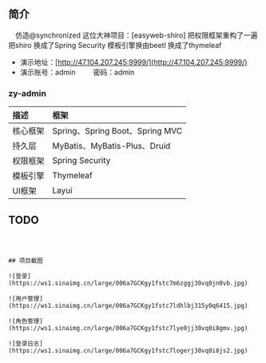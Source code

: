 ## 简介

&emsp;仿造@synchronized 这位大神项目：[easyweb-shiro]
把权限框架重构了一遍把shiro 换成了Spring Security 模板引擎换由beetl 换成了thymeleaf


* 演示地址：[http://47.104.207.245:9999/](http://47.104.207.245:9999/)
* 演示账号：admin &emsp;&emsp; 密码：admin 

### zy-admin
描述 | 框架 
:---|:---
核心框架 | Spring、Spring Boot、Spring MVC
持久层 | MyBatis、MyBatis-Plus、Druid
权限框架 | Spring Security
模板引擎 | Thymeleaf
UI框架 | Layui

## TODO
~~~



## 项目截图

![登录](https://ws1.sinaimg.cn/large/006a7GCKgy1fstc7m6zggj30vq0jn0vb.jpg) 

![用户管理](https://ws1.sinaimg.cn/large/006a7GCKgy1fstc7ldhlbj315y0q6415.jpg)

![角色管理](https://ws1.sinaimg.cn/large/006a7GCKgy1fstc7lye0jj30vq0i8gmv.jpg)

![登录日志](https://ws1.sinaimg.cn/large/006a7GCKgy1fstc7logerj30vq0i8js2.jpg)
